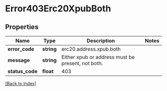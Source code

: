 # Error403Erc20XpubBoth

## Properties

Name | Type | Description | Notes
------------ | ------------- | ------------- | -------------
**error_code** | **string** | erc20.address.xpub.both |
**message** | **string** | Either xpub or address must be present, not both. |
**status_code** | **float** | 403 |

[[Back to Index]](../index.md)
